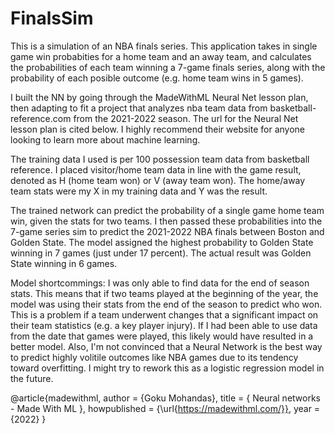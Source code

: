 # FinalsSim
This is a simulation of an NBA finals series.
This application takes in single game win probabities for a home team and an away team, and calculates the probabilities of each team winning a 7-game finals series, along with
the probability of each posible outcome (e.g. home team wins in 5 games). 

I built the NN by going through the MadeWithML Neural Net lesson plan, then adapting to fit a project that analyzes nba team data from basketball-reference.com from the 2021-2022 
season. The url for the Neural Net lesson plan is cited below. I highly recommend their website for anyone looking to learn more about machine learning. 

The training data I used is per 100 possession team data from basketball reference. I placed visitor/home team data in line with the game result, denoted as H (home team won) or
V (away team won). The home/away team stats were my X in my training data and Y was the result. 

The trained network can predict the probability of a single game home team win, given the stats for two teams. I then passed these probabilities into the 7-game series sim to predict
the 2021-2022 NBA finals between Boston and Golden State. The model assigned the highest probability to Golden State winning in 7 games (just under 17 percent). The actual result was 
Golden State winning in 6 games.

Model shortcommings: I was only able to find data for the end of season stats. This means that if two teams played at the beginning of the year, the model was using their stats from the 
end of the season to predict who won. This is a problem if a team underwent changes that a significant impact on their team statistics (e.g. a key player injury). If I had been able to use 
data from the date that games were played, this likely would have resulted in a better model. Also, I'm not convinced that a Neural Network is the best way to predict highly volitile outcomes
like NBA games due to its tendency toward overfitting. I might try to rework this as a logistic regression model in the future.


@article{madewithml,
    author       = {Goku Mohandas},
    title        = { Neural networks - Made With ML },
    howpublished = {\url{https://madewithml.com/}},
    year         = {2022}
}